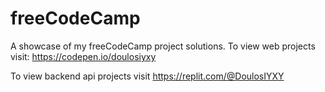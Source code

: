 # freeCodeCamp
A showcase of my freeCodeCamp project solutions. To view web projects visit: https://codepen.io/doulosiyxy

To view backend api projects visit https://replit.com/@DoulosIYXY
